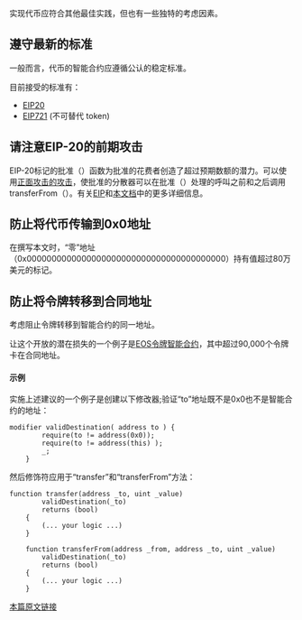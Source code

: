 实现代币应符合其他最佳实践，但也有一些独特的考虑因素。

## 遵守最新的标准

一般而言，代币的智能合约应遵循公认的稳定标准。

目前接受的标准有：

- [EIP20](https://github.com/ethereum/EIPs/blob/master/EIPS/eip-20.md)
- [EIP721](https://github.com/ethereum/EIPs/blob/master/EIPS/eip-721.md) (不可替代 token)

## 请注意EIP-20的前期攻击

EIP-20标记的批准（）函数为批准的花费者创造了超过预期数额的潜力。可以使用[正面攻击的攻击](https://consensys.github.io/smart-contract-best-practices/known_attacks/#transaction-ordering-dependence-tod-front-running)，使批准的分散器可以在批准（）处理的呼叫之前和之后调用transferFrom（）。有关[EIP](https://github.com/ethereum/EIPs/blob/master/EIPS/eip-20.md#approve)和[本文档](https://docs.google.com/document/d/1YLPtQxZu1UAvO9cZ1O2RPXBbT0mooh4DYKjA_jp-RLM/edit)中的更多详细信息。

## 防止将代币传输到0x0地址

在撰写本文时，“零”地址（0x0000000000000000000000000000000000000000）持有值超过80万美元的标记。

## 防止将令牌转移到合同地址

考虑阻止令牌转移到智能合约的同一地址。

让这个开放的潜在损失的一个例子是[EOS令牌智能合约](https://etherscan.io/address/0x86fa049857e0209aa7d9e616f7eb3b3b78ecfdb0)，其中超过90,000个令牌卡在合同地址。

#### 示例

实施上述建议的一个例子是创建以下修改器;验证“to”地址既不是0x0也不是智能合约的地址：

```
modifier validDestination( address to ) {
        require(to != address(0x0));
        require(to != address(this) );
        _;
    }
```

然后修饰符应用于“transfer”和“transferFrom”方法：

```
function transfer(address _to, uint _value)
        validDestination(_to)
        returns (bool) 
    {
        (... your logic ...)
    }

    function transferFrom(address _from, address _to, uint _value)
        validDestination(_to)
        returns (bool) 
    {
        (... your logic ...)
    }
```

[本篇原文链接](https://consensys.github.io/smart-contract-best-practices/tokens/)

